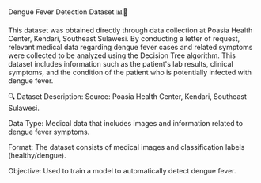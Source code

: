 Dengue Fever Detection Dataset 📊🦠

This dataset was obtained directly through data collection at Poasia Health Center, Kendari, Southeast Sulawesi. By conducting a letter of request, relevant medical data regarding dengue fever cases and related symptoms were collected to be analyzed using the Decision Tree algorithm. This dataset includes information such as the patient's lab results, clinical symptoms, and the condition of the patient who is potentially infected with dengue fever.

🔍 Dataset Description:
Source: Poasia Health Center, Kendari, Southeast Sulawesi.

Data Type: Medical data that includes images and information related to dengue fever symptoms.

Format: The dataset consists of medical images and classification labels (healthy/dengue).

Objective: Used to train a model to automatically detect dengue fever.

